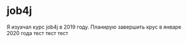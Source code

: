 # job4j

Я изуачал курс job4j в 2019 году. Планирую завершить крус в январе 2020 года тест
тест тест